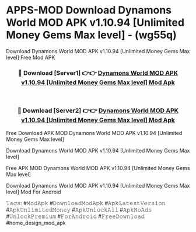 # APPS-MOD Download Dynamons World MOD APK v1.10.94 [Unlimited Money Gems Max level] - (wg55q)
Download Dynamons World MOD APK v1.10.94 [Unlimited Money Gems Max level] Free Mod APK

<div align="center">
<h3>🔴 Download [Server1] 👉👉 <a href="https://apk-comot.site?title=Dynamons_World_MOD_APK_v1.10.94_[Unlimited_Money_Gems_Max_level]">Dynamons World MOD APK v1.10.94 [Unlimited Money Gems Max level] Mod Apk</a></h3><br>

<h3>🔴 Download [Server2] 👉👉 <a href="https://apk-comot.site?title=Dynamons_World_MOD_APK_v1.10.94_[Unlimited_Money_Gems_Max_level]">Dynamons World MOD APK v1.10.94 [Unlimited Money Gems Max level] Mod Apk</a></h3>
</div>


Free Download APK MOD Dynamons World MOD APK v1.10.94 [Unlimited Money Gems Max level]

Download Dynamons World MOD APK v1.10.94 [Unlimited Money Gems Max level] 

Free APK MOD Dynamons World MOD APK v1.10.94 [Unlimited Money Gems Max level] 

Download Dynamons World MOD APK v1.10.94 [Unlimited Money Gems Max level] Mod For Android

𝚃𝚊𝚐𝚜: #𝙼𝚘𝚍𝙰𝚙𝚔 #𝙳𝚘𝚠𝚗𝚕𝚘𝚊𝚍𝙼𝚘𝚍𝙰𝚙𝚔 #𝙰𝚙𝚔𝙻𝚊𝚝𝚎𝚜𝚝𝚅𝚎𝚛𝚜𝚒𝚘𝚗 #𝙰𝚙𝚔𝚄𝚗𝚕𝚒𝚖𝚒𝚝𝚎𝚍𝙼𝚘𝚗𝚎𝚢 #𝙰𝚙𝚔𝚄𝚗𝚕𝚘𝚌𝚔𝙰𝚕𝚕 #𝙰𝚙𝚔𝙽𝚘𝙰𝚍𝚜 #𝚄𝚗𝚕𝚘𝚌𝚔𝙿𝚛𝚎𝚖𝚒𝚞𝚖 #𝙵𝚘𝚛𝙰𝚗𝚍𝚛𝚘𝚒𝚍 #𝙵𝚛𝚎𝚎𝙳𝚘𝚠𝚗𝚕𝚘𝚊𝚍 #home_design_mod_apk